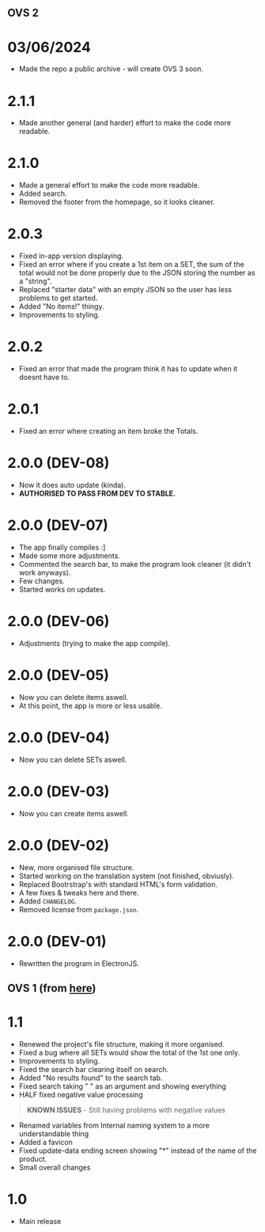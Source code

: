 <!-- VERSIONING: EACH COMMIT / PR ADDS 1 TO THE DEV, UNTIL THE PROGRAM GETS TO A POINT WHERE IT'S ACTUALLY USABLE. FROM THERE, PATCHES & FIXES WILL INCREASE 0.0.X, AND FEATURE-PACKED UPDATES WILL INCREASE 0.X.0.-->
## OVS 2
# 03/06/2024
- Made the repo a public archive - will create OVS 3 soon.

# 2.1.1
- Made another general (and harder) effort to make the code more readable.

# 2.1.0
- Made a general effort to make the code more readable.
- Added search.
- Removed the footer from the homepage, so it looks cleaner.

# 2.0.3
- Fixed in-app version displaying.
- Fixed an error where if you create a 1st item on a SET, the sum of the total would not be done properly due to the JSON storing the number as a "string".
- Replaced "starter data" with an empty JSON so the user has less problems to get started.
- Added "No items!" thingy.
- Improvements to styling.

# 2.0.2
- Fixed an error that made the program think it has to update when it doesnt have to.

# 2.0.1
- Fixed an error where creating an item broke the Totals.

# 2.0.0 (DEV-08)
- Now it does auto update (kinda).
- **AUTHORISED TO PASS FROM DEV TO STABLE.**

# 2.0.0 (DEV-07)
- The app finally compiles :]
- Made some more adjustments.
- Commented the search bar, to make the program look cleaner (it didn't work anyways).
- Few changes.
- Started works on updates.

# 2.0.0 (DEV-06)
- Adjustments (trying to make the app compile).

# 2.0.0 (DEV-05)
- Now you can delete items aswell.
- At this point, the app is more or less usable.

# 2.0.0 (DEV-04)
- Now you can delete SETs aswell.

# 2.0.0 (DEV-03)
- Now you can create items aswell.

# 2.0.0 (DEV-02)
- New, more organised file structure.
- Started working on the translation system (not finished, obviusly).
- Replaced Bootrstrap's with standard HTML's form validation.
- A few fixes & tweaks here and there.
- Added `CHANGELOG`.
- Removed license from `package.json`.

# 2.0.0 (DEV-01)
- Rewritten the program in ElectronJS.

## OVS 1 (from [here](https://github.com/ZakaHaceCosas/ovs-legacy))
# 1.1
- Renewed the project's file structure, making it more organised.
- Fixed a bug where all SETs would show the total of the 1st one only.
- Improvements to styling.
- Fixed the search bar clearing itself on search.
- Added "No results found" to the search tab.
- Fixed search taking " " as an argument and showing everything
- HALF fixed negative value processing
> **KNOWN ISSUES**
    - Still having problems with negative values
- Renamed variables from Internal naming system to a more understandable thing
- Added a favicon
- Fixed update-data ending screen showing "*" instead of the name of the product.
- Small overall changes

# 1.0
- Main release